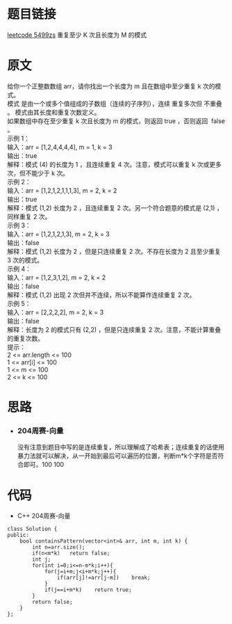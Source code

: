 # 题目链接
[leetcode 5499zs](https://leetcode-cn.com/problems/detect-pattern-of-length-m-repeated-k-or-more-times/)  重复至少 K 次且长度为 M 的模式

# 原文
给你一个正整数数组 arr，请你找出一个长度为 m 且在数组中至少重复 k 次的模式。  
模式 是由一个或多个值组成的子数组（连续的子序列），连续 重复多次但 不重叠 。 模式由其长度和重复次数定义。  
如果数组中存在至少重复 k 次且长度为 m 的模式，则返回 true ，否则返回  false 。  
示例 1：  
输入：arr = [1,2,4,4,4,4], m = 1, k = 3  
输出：true  
解释：模式 (4) 的长度为 1 ，且连续重复 4 次。注意，模式可以重复 k 次或更多次，但不能少于 k 次。  
示例 2：  
输入：arr = [1,2,1,2,1,1,1,3], m = 2, k = 2  
输出：true  
解释：模式 (1,2) 长度为 2 ，且连续重复 2 次。另一个符合题意的模式是 (2,1) ，同样重复 2 次。  
示例 3：  
输入：arr = [1,2,1,2,1,3], m = 2, k = 3  
输出：false  
解释：模式 (1,2) 长度为 2 ，但是只连续重复 2 次。不存在长度为 2 且至少重复 3 次的模式。  
示例 4：   
输入：arr = [1,2,3,1,2],  m = 2, k = 2    
输出：false  
解释：模式 (1,2) 出现 2 次但并不连续，所以不能算作连续重复 2 次。  
示例 5：  
输入：arr = [2,2,2,2], m = 2, k = 3  
输出：false   
解释：长度为 2 的模式只有 (2,2) ，但是只连续重复 2 次。注意，不能计算重叠的重复次数。  
提示：  
2 <= arr.length <= 100  
1 <= arr[i] <= 100  
1 <= m <= 100  
2 <= k <= 100  

# 思路
- ### **204周赛-向量**
  没有注意到题目中写的是连续重复，所以理解成了哈希表；连续重复的话使用暴力法就可以解决，从一开始到最后可以遍历的位置，判断m*k个字符是否符合即可。100 100   

# 代码
- C++ 204周赛-向量
```
class Solution {
public:
    bool containsPattern(vector<int>& arr, int m, int k) {
        int n=arr.size();
        if(n<m*k)   return false;
        int j;
        for(int i=0;i<=n-m*k;i++){
            for(j=i+m;j<i+m*k;j++){
                if(arr[j]!=arr[j-m])    break;
            }
            if(j==i+m*k)    return true;
        }
        return false;
    }
};
```